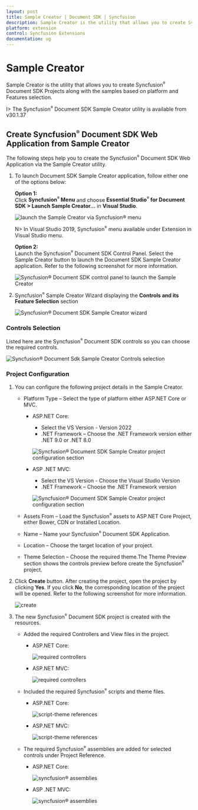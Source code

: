 ```yaml
---
layout: post
title: Sample Creator | Document SDK | Syncfusion
description: Sample Creator is the utility that allows you to create Syncfusion Document SDK Projects along with the samples based on Controls and Features selection
platform: extension
control: Syncfusion Extensions
documentation: ug
---
```


# Sample Creator

Sample Creator is the utility that allows you to create Syncfusion<sup style="font-size:70%">&reg;</sup> Document SDK Projects along with the samples based on platform and Features selection.

I> The Syncfusion<sup style="font-size:70%">&reg;</sup> Document SDK Sample Creator utility is available from v30.1.37

## Create Syncfusion<sup style="font-size:70%">&reg;</sup> Document SDK Web Application from Sample Creator

The following steps help you to create the Syncfusion<sup style="font-size:70%">&reg;</sup> Document SDK Web Application via the Sample Creator utility.

1. To launch Document SDK Sample Creator application, follow either one of the options below: 

   **Option 1:**   
   Click **Syncfusion<sup style="font-size:70%">&reg;</sup> Menu** and choose **Essential Studio<sup style="font-size:70%">&reg;</sup> for Document SDK > Launch Sample Creator…** in **Visual Studio**.
   
   ![launch the Sample Creator via Syncfusion<sup style="font-size:70%">&reg;</sup> menu](images/Syncfusion_Menu_SampleCreator.png)

   N> In Visual Studio 2019, Syncfusion<sup style="font-size:70%">&reg;</sup> menu available under Extension in Visual Studio menu.

   **Option 2:**  
   Launch the Syncfusion<sup style="font-size:70%">&reg;</sup> Document SDK Control Panel. Select the Sample Creator button to launch the Document SDK Sample Creator application. Refer to the following screenshot for more information.

   ![Syncfusion<sup style="font-size:70%">&reg;</sup> Document SDK control panel to launch the Sample Creator](images/SampleCreator-img1.png)

2. Syncfusion<sup style="font-size:70%">&reg;</sup> Sample Creator Wizard displaying the **Controls and its Feature Selection** section

   ![Syncfusion<sup style="font-size:70%">&reg;</sup> Document SDK Sample Creator wizard](images/SampleCreator-img2.png)


### Controls Selection

Listed here are the Syncfusion<sup style="font-size:70%">&reg;</sup> Document SDK controls so you can choose the required controls.

   ![Syncfusion<sup style="font-size:70%">&reg;</sup> Document Sdk Sample Creator Controls selection](images/SampleCreator-img3.png)

### Project Configuration

1. You can configure the following project details in the Sample Creator.

   * Platform Type – Select the type of platform either ASP.NET Core or MVC.

      - ASP.NET Core:
         - Select the VS Version - Version 2022
         - .NET Framework – Choose the .NET Framework version either .NET 9.0 or .NET 8.0

         ![Syncfusion<sup style="font-size:70%">&reg;</sup> Document SDK Sample Creator project configuration section](images/SampleCreator-core.png)

      - ASP .NET MVC:
         - Select the VS Version - Choose the Visual Studio Version
         - .NET Framework – Choose the .NET Framework version

         ![Syncfusion<sup style="font-size:70%">&reg;</sup> Document SDK Sample Creator project configuration section](images/SampleCreator-mvc.png)
   
   
   * Assets From – Load the Syncfusion<sup style="font-size:70%">&reg;</sup> assets to ASP.NET Core Project, either Bower, CDN or Installed Location.

   * Name – Name your Syncfusion<sup style="font-size:70%">&reg;</sup> Document SDK Application.

   * Location – Choose the target location of your project.

   * Theme Selection – Choose the required theme.The Theme Preview section shows the controls preview before create the Syncfusion<sup style="font-size:70%">&reg;</sup> project.


2. Click **Create** button. After creating the project, open the project by clicking **Yes**. If you click **No**, the corresponding location of the project will be opened. Refer to the following screenshot for more information.

    ![create](images/sample-creator-create.png)

3. The new Syncfusion<sup style="font-size:70%">&reg;</sup> Document SDK project is created with the resources.

    * Added the required Controllers and View files in the project.

      - ASP.NET Core:

        ![required controllers](images/required-controllers.png)

      - ASP.NET MVC:

        ![required controllers](images/required-controllers1.png)

    * Included the required Syncfusion<sup style="font-size:70%">&reg;</sup> scripts and theme files.

      - ASP.NET Core:

        ![script-theme references](images/scripts-theme.png)

      - ASP.NET MVC:

        ![script-theme references](images/scripts-theme1.png)


    * The required Syncfusion<sup style="font-size:70%">&reg;</sup> assemblies are added for selected controls under Project Reference.

      - ASP.NET Core:

        ![syncfusion<sup style="font-size:70%">&reg;</sup> assemblies](images/syncfusion-assemblies.png)

      - ASP .NET MVC:

         ![syncfusion<sup style="font-size:70%">&reg;</sup> assemblies](images/syncfusion-assemblies1.png)
